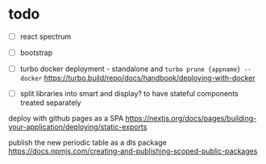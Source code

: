 # todo

- [ ] react spectrum 
- [ ] bootstrap
- [ ] turbo docker deployment - standalone and `turbo prune {appname} --docker` <https://turbo.build/repo/docs/handbook/deploying-with-docker>
- [ ] split libraries into smart and display? to have stateful components treated separately


deploy with github pages as a SPA
https://nextjs.org/docs/pages/building-your-application/deploying/static-exports

publish the new periodic table as a dls package
https://docs.npmjs.com/creating-and-publishing-scoped-public-packages